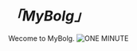 # *「MyBolg」*
Wecome to MyBolg.
![ONE MINUTE](https://github.com/Leno0z/MyBolg/assets/157597971/622ce71d-02e7-4a50-af5e-84f24c1f1784)

